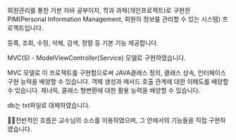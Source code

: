 회원관리를 통한 기본 자바 공부이자, 학과 과제(개인프로젝트)로 구현한 PIM(Personal Information Management, 회원의 정보를 관리할 수 있는 시스템) 프로젝트입니다.

등록, 조회, 수정, 삭제, 검색, 정렬 등 기본 기능 제공합니다.

MVC(S) - ModelViewController(Service) 모델로 구현하였습니다.

MVC 모델로 이 프로젝트를 구현함으로써 JAVA클래스 정의, 클래스 상속, 인터페이스 구현 능력을 배양할 수 있습니다. 객체 생성과 메서드 호출 관계에 대한 이해도를 배양할 수 있습니다. 제너릭, 클래스 형변환에 대한 활용 능력을 배양할 수 있습니다.

db는 txt파일로 대체하였습니다.

🙋‍♂️전반적인 흐름은 교수님의 소스를 이용하였으며, 그 안에서의 기능들을 직접 구현하였습니다.

 
